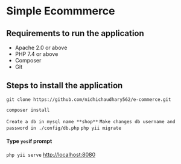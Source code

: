 
# Simple Ecommmerce

## Requirements to run the application

 - Apache 2.0 or above
 - PHP 7.4 or above
 - Composer
 - Git

## Steps to install the application

`git clone https://github.com/nidhichaudhary562/e-commerce.git`

`composer install`

`Create a db in mysql name **shop**`
`Make changes db username and password in ./config/db.php`
`php yii migrate`
#### Type `yes`if prompt
`php yii serve`
[http://localhost:8080](http://localhost:8080)
